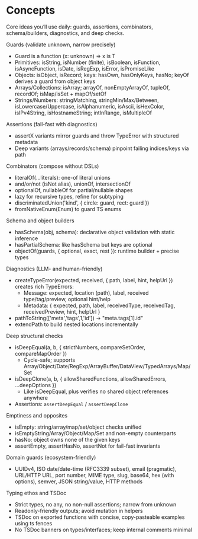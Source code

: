 # Concepts

Core ideas you’ll use daily: guards, assertions, combinators, schema/builders, diagnostics, and deep checks.

Guards (validate unknown, narrow precisely)
- Guard<T> is a function (x: unknown) => x is T
- Primitives: isString, isNumber (finite), isBoolean, isFunction, isAsyncFunction, isDate, isRegExp, isError, isPromiseLike
- Objects: isObject, isRecord; keys: hasOwn, hasOnlyKeys, hasNo; keyOf derives a guard from object keys
- Arrays/Collections: isArray; arrayOf, nonEmptyArrayOf, tupleOf, recordOf; isMap/isSet + mapOf/setOf
- Strings/Numbers: stringMatching, stringMin/Max/Between, isLowercase/Uppercase, isAlphanumeric, isAscii, isHexColor, isIPv4String, isHostnameString; intInRange, isMultipleOf

Assertions (fail-fast with diagnostics)
- assertX variants mirror guards and throw TypeError with structured metadata
- Deep variants (arrays/records/schema) pinpoint failing indices/keys via path

Combinators (compose without DSLs)
- literalOf(...literals): one-of literal unions
- and/or/not (isNot alias), unionOf, intersectionOf
- optionalOf, nullableOf for partial/nullable shapes
- lazy for recursive types, refine for subtyping
- discriminatedUnion('kind', { circle: guard, rect: guard })
- fromNativeEnum(Enum) to guard TS enums

Schema and object builders
- hasSchema(obj, schema): declarative object validation with static inference
- hasPartialSchema: like hasSchema but keys are optional
- objectOf(guards, { optional, exact, rest }): runtime builder + precise types

Diagnostics (LLM- and human-friendly)
- createTypeError(expected, received, { path, label, hint, helpUrl }) creates rich TypeErrors:
  - Message: expected, location (path), label, received type/tag/preview, optional hint/help
  - Metadata: { expected, path, label, receivedType, receivedTag, receivedPreview, hint, helpUrl }
- pathToString(['meta','tags',1,'id']) → "meta.tags[1].id"
- extendPath to build nested locations incrementally

Deep structural checks
- isDeepEqual(a, b, { strictNumbers, compareSetOrder, compareMapOrder })
  - Cycle-safe; supports Array/Object/Date/RegExp/ArrayBuffer/DataView/TypedArrays/Map/Set
- isDeepClone(a, b, { allowSharedFunctions, allowSharedErrors, ...deepOptions })
  - Like isDeepEqual, plus verifies no shared object references anywhere
- Assertions: `assertDeepEqual` / `assertDeepClone`

Emptiness and opposites
- isEmpty: string/array/map/set/object checks unified
- isEmptyString/Array/Object/Map/Set and non-empty counterparts
- hasNo: object owns none of the given keys
- assertEmpty, assertHasNo, assertNot for fail-fast invariants

Domain guards (ecosystem-friendly)
- UUIDv4, ISO date/date-time (RFC3339 subset), email (pragmatic), URL/HTTP URL, port number, MIME type, slug, base64, hex (with options), semver, JSON string/value, HTTP methods

Typing ethos and TSDoc
- Strict types, no any, no non-null assertions; narrow from unknown
- Readonly-friendly outputs; avoid mutation in helpers
- TSDoc on exported functions with concise, copy-pasteable examples using ts fences
- No TSDoc banners on types/interfaces; keep internal comments minimal


